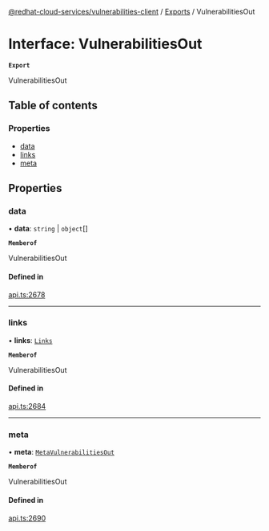 [@redhat-cloud-services/vulnerabilities-client](../README.md) / [Exports](../modules.md) / VulnerabilitiesOut

# Interface: VulnerabilitiesOut

**`Export`**

VulnerabilitiesOut

## Table of contents

### Properties

- [data](VulnerabilitiesOut.md#data)
- [links](VulnerabilitiesOut.md#links)
- [meta](VulnerabilitiesOut.md#meta)

## Properties

### data

• **data**: `string` \| `object`[]

**`Memberof`**

VulnerabilitiesOut

#### Defined in

[api.ts:2678](https://github.com/RedHatInsights/javascript-clients/blob/main/packages/vulnerabilities/git-api/api.ts#L2678)

___

### links

• **links**: [`Links`](Links.md)

**`Memberof`**

VulnerabilitiesOut

#### Defined in

[api.ts:2684](https://github.com/RedHatInsights/javascript-clients/blob/main/packages/vulnerabilities/git-api/api.ts#L2684)

___

### meta

• **meta**: [`MetaVulnerabilitiesOut`](MetaVulnerabilitiesOut.md)

**`Memberof`**

VulnerabilitiesOut

#### Defined in

[api.ts:2690](https://github.com/RedHatInsights/javascript-clients/blob/main/packages/vulnerabilities/git-api/api.ts#L2690)
